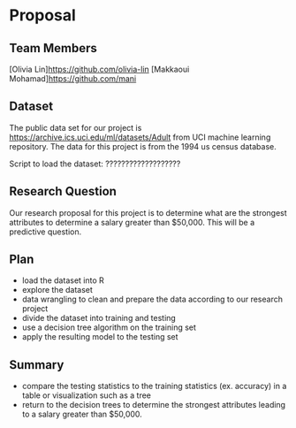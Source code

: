 # Proposal

## Team Members

[Olivia Lin]https://github.com/olivia-lin
[Makkaoui Mohamad]https://github.com/mani


## Dataset
The public data set for our project is https://archive.ics.uci.edu/ml/datasets/Adult from UCI machine learning repository. The data for this project is from the 1994 us census database. 

Script to load the dataset: ???????????????????

## Research Question
Our research proposal for this project is to determine what are the strongest attributes to determine a salary greater than $50,000. This will be a predictive question.

## Plan
- load the dataset into R 
- explore the dataset
- data wrangling to clean and prepare the data according to our research project
- divide the dataset into training and testing
- use a decision tree algorithm on the training set
- apply the resulting model to the testing set

## Summary
- compare the testing statistics to the training statistics (ex. accuracy) in a table or visualization such as a tree
- return to the decision trees to determine the strongest attributes leading to a salary greater than $50,000.




